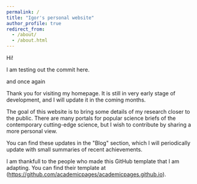 ```yaml
---
permalink: /
title: "Igor's personal website"
author_profile: true
redirect_from: 
  - /about/
  - /about.html
---
```


Hi!

I am testing out the commit here.

and once again

Thank you for visiting my homepage. 
It is still in very early stage of development, and I will update it in the coming months. 

The goal of this website is to bring some details of my research closer to the public. 
There are many portals for popular science briefs of the contemporary cutting-edge science, but I wish to contribute by sharing a more personal view.

You can find these updates in the "Blog" section, which I will periodically update with small summaries of recent achievements.

I am thankfull to the people who made this GitHub template that I am adapting.
You can find their template at (https://github.com/academicpages/academicpages.github.io).


